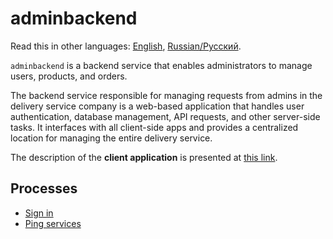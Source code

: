 # adminbackend 

Read this in other languages: [English](adminbackend.md), [Russian/Русский](adminbackend.ru.md). 

`adminbackend` is a backend service that enables administrators to manage users, products, and orders.

The backend service responsible for managing requests from admins in the delivery service company is a web-based application that handles user authentication, database management, API requests, and other server-side tasks. 
It interfaces with all client-side apps and provides a centralized location for managing the entire delivery service.

The description of the **client application** is presented at [this link](../frontend/adminclient.md).

## Processes 

- [Sign in](../processes/auth/signin.md)
- [Ping services](../processes/admin/pingservices.md)
